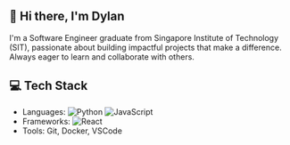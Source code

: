 ## 👋 Hi there, I'm Dylan 
I'm a Software Engineer graduate from Singapore Institute of Technology (SIT),
passionate about building impactful projects that make a difference.
Always eager to learn and collaborate with others.

## 💻 Tech Stack
- Languages: ![Python](https://img.shields.io/badge/Python-3670A0?style=for-the-badge&logo=python&logoColor=ffdd54) ![JavaScript](https://img.shields.io/badge/JavaScript-F7DF1E?style=for-the-badge&logo=javascript&logoColor=black)
- Frameworks: ![React](https://img.shields.io/badge/React-20232A?style=for-the-badge&logo=react&logoColor=61DAFB)
- Tools: Git, Docker, VSCode

<!--
**mrdylanchew/mrdylanchew** is a ✨ _special_ ✨ repository because its `README.md` (this file) appears on your GitHub profile.

Here are some ideas to get you started:

- 🔭 I’m currently working on ...
- 🌱 I’m currently learning ...
- 👯 I’m looking to collaborate on ...
- 🤔 I’m looking for help with ...
- 💬 Ask me about ...
- 📫 How to reach me: ...
- 😄 Pronouns: ...
- ⚡ Fun fact: ...
-->
